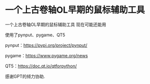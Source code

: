 # 一个上古卷轴OL早期的鼠标辅助工具
一个上古卷轴OL早期的鼠标辅助工具 现在可能还能用

使用了pynput、pygame、QT5

pynput：https://pypi.org/project/pynput/

pygame：https://www.pygame.org/news

QT5：https://doc.qt.io/qtforpython/

感谢GPT的倾力协助.